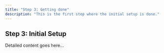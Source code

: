 ```yaml
---
title: "Step 3: Getting done"
description: "This is the first step where the initial setup is done."
---
```


## Step 3: Initial Setup

Detailed content goes here...


